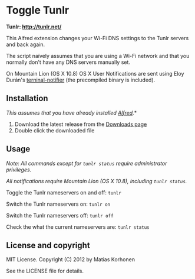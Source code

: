 # Toggle Tunlr

**Tunlr: <http://tunlr.net/>**

This Alfred extension changes your Wi-Fi DNS settings to the Tunlr servers and
back again.

The script naïvely assumes that you are using a Wi-Fi network and that you
normally don't have any DNS servers manually set.

On Mountain Lion (OS X 10.8) OS X User Notifications are sent using
Eloy Durán's [terninal-notifier](https://github.com/alloy/terminal-notifier)
(the precompiled binary is included).

## Installation

*This assumes that you have already installed [Alfred](http://www.alfredapp.com/).**

1. Download the latest release from the [Downloads page](https://github.com/k33l0r/toggle_tunlr/downloads)
2. Double click the downloaded file

## Usage

*Note: All commands except for `tunlr status` require administrator privileges.*

*All notifications require Mountain Lion (OS X 10.8), including `tunlr status`.*

Toggle the Tunlr nameservers on and off: `tunlr`

Switch the Tunlr nameservers on: `tunlr on`

Switch the Tunlr nameservers off: `tunlr off`

Check the what the current nameservers are: `tunlr status`

## License and copyright

MIT License. Copyright (C) 2012 by Matias Korhonen

See the LICENSE file for details.
